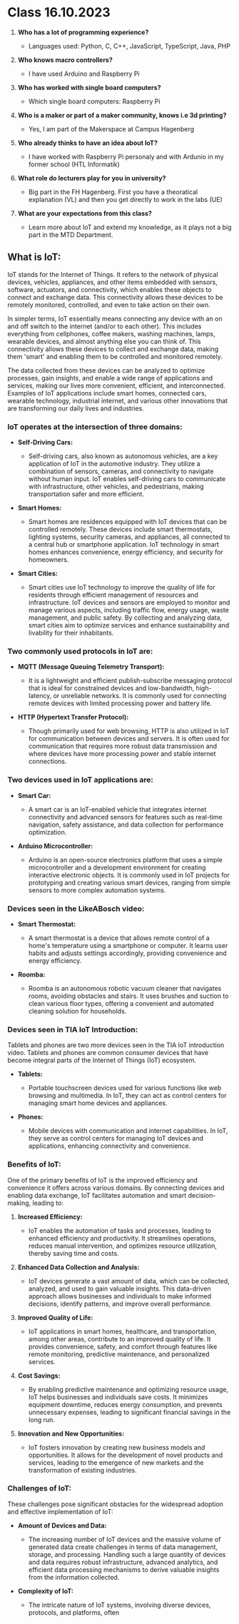 # Class 16.10.2023

1. **Who has a lot of programming experience?**
   - Languages used: Python, C, C++, JavaScript, TypeScript, Java, PHP

2. **Who knows macro controllers?**
   - I have used Arduino and Raspberry Pi

3. **Who has worked with single board computers?**
   - Which single board computers: Raspberry Pi

4. **Who is a maker or part of a maker community, knows i.e 3d printing?**
   - Yes, I am part of the Makerspace at Campus Hagenberg

5. **Who already thinks to have an idea about IoT?**
   - I have worked with Raspberry Pi personaly and with Ardunio in my former school (HTL Informatik)

6. **What role do lecturers play for you in university?**
   - Big part in the FH Hagenberg. First you have a theoratical explanation (VL) and then you get directly to work in the labs (UE)

7. **What are your expectations from this class?**
   - Learn more about IoT and extend my knowledge, as it plays not a big part in the MTD Department. 

## What is IoT:

IoT stands for the Internet of Things. It refers to the network of physical devices, vehicles, appliances, and other items embedded with sensors, software, actuators, and connectivity, which enables these objects to connect and exchange data. This connectivity allows these devices to be remotely monitored, controlled, and even to take action on their own.

In simpler terms, IoT essentially means connecting any device with an on and off switch to the internet (and/or to each other). This includes everything from cellphones, coffee makers, washing machines, lamps, wearable devices, and almost anything else you can think of. This connectivity allows these devices to collect and exchange data, making them 'smart' and enabling them to be controlled and monitored remotely.

The data collected from these devices can be analyzed to optimize processes, gain insights, and enable a wide range of applications and services, making our lives more convenient, efficient, and interconnected. Examples of IoT applications include smart homes, connected cars, wearable technology, industrial internet, and various other innovations that are transforming our daily lives and industries.

### IoT operates at the intersection of three domains:

- **Self-Driving Cars:**
  - Self-driving cars, also known as autonomous vehicles, are a key application of IoT in the automotive industry. They utilize a combination of sensors, cameras, and connectivity to navigate without human input. IoT enables self-driving cars to communicate with infrastructure, other vehicles, and pedestrians, making transportation safer and more efficient.

- **Smart Homes:**
  - Smart homes are residences equipped with IoT devices that can be controlled remotely. These devices include smart thermostats, lighting systems, security cameras, and appliances, all connected to a central hub or smartphone application. IoT technology in smart homes enhances convenience, energy efficiency, and security for homeowners.

- **Smart Cities:**
  - Smart cities use IoT technology to improve the quality of life for residents through efficient management of resources and infrastructure. IoT devices and sensors are employed to monitor and manage various aspects, including traffic flow, energy usage, waste management, and public safety. By collecting and analyzing data, smart cities aim to optimize services and enhance sustainability and livability for their inhabitants.

### Two commonly used protocols in IoT are:

- **MQTT (Message Queuing Telemetry Transport):**
  - It is a lightweight and efficient publish-subscribe messaging protocol that is ideal for constrained devices and low-bandwidth, high-latency, or unreliable networks. It is commonly used for connecting remote devices with limited processing power and battery life.

- **HTTP (Hypertext Transfer Protocol):**
  - Though primarily used for web browsing, HTTP is also utilized in IoT for communication between devices and servers. It is often used for communication that requires more robust data transmission and where devices have more processing power and stable internet connections.

### Two devices used in IoT applications are:

- **Smart Car:**
  - A smart car is an IoT-enabled vehicle that integrates internet connectivity and advanced sensors for features such as real-time navigation, safety assistance, and data collection for performance optimization.

- **Arduino Microcontroller:**
  - Arduino is an open-source electronics platform that uses a simple microcontroller and a development environment for creating interactive electronic objects. It is commonly used in IoT projects for prototyping and creating various smart devices, ranging from simple sensors to more complex automation systems.

### Devices seen in the LikeABosch video:

- **Smart Thermostat:**
  - A smart thermostat is a device that allows remote control of a home's temperature using a smartphone or computer. It learns user habits and adjusts settings accordingly, providing convenience and energy efficiency.

- **Roomba:**
  - Roomba is an autonomous robotic vacuum cleaner that navigates rooms, avoiding obstacles and stairs. It uses brushes and suction to clean various floor types, offering a convenient and automated cleaning solution for households.

### Devices seen in TIA IoT Introduction:

Tablets and phones are two more devices seen in the TIA IoT introduction video. Tablets and phones are common consumer devices that have become integral parts of the Internet of Things (IoT) ecosystem.

- **Tablets:**
  - Portable touchscreen devices used for various functions like web browsing and multimedia. In IoT, they can act as control centers for managing smart home devices and appliances.

- **Phones:**
  - Mobile devices with communication and internet capabilities. In IoT, they serve as control centers for managing IoT devices and applications, enhancing connectivity and convenience.

### Benefits of IoT:

One of the primary benefits of IoT is the improved efficiency and convenience it offers across various domains. By connecting devices and enabling data exchange, IoT facilitates automation and smart decision-making, leading to:

1. **Increased Efficiency:**
   - IoT enables the automation of tasks and processes, leading to enhanced efficiency and productivity. It streamlines operations, reduces manual intervention, and optimizes resource utilization, thereby saving time and costs.

2. **Enhanced Data Collection and Analysis:**
   - IoT devices generate a vast amount of data, which can be collected, analyzed, and used to gain valuable insights. This data-driven approach allows businesses and individuals to make informed decisions, identify patterns, and improve overall performance.

3. **Improved Quality of Life:**
   - IoT applications in smart homes, healthcare, and transportation, among other areas, contribute to an improved quality of life. It provides convenience, safety, and comfort through features like remote monitoring, predictive maintenance, and personalized services.

4. **Cost Savings:**
   - By enabling predictive maintenance and optimizing resource usage, IoT helps businesses and individuals save costs. It minimizes equipment downtime, reduces energy consumption, and prevents unnecessary expenses, leading to significant financial savings in the long run.

5. **Innovation and New Opportunities:**
   - IoT fosters innovation by creating new business models and opportunities. It allows for the development of novel products and services, leading to the emergence of new markets and the transformation of existing industries.

### Challenges of IoT:

These challenges pose significant obstacles for the widespread adoption and effective implementation of IoT:

- **Amount of Devices and Data:**
  - The increasing number of IoT devices and the massive volume of generated data create challenges in terms of data management, storage, and processing. Handling such a large quantity of devices and data requires robust infrastructure, advanced analytics, and efficient data processing mechanisms to derive valuable insights from the information collected.

- **Complexity of IoT:**
  - The intricate nature of IoT systems, involving diverse devices, protocols, and platforms, often

